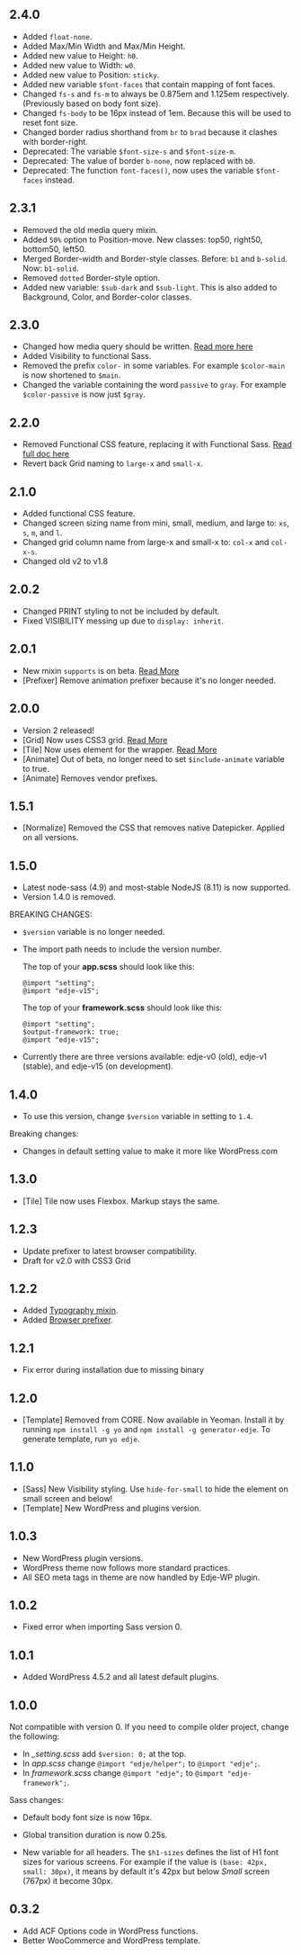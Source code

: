 ## 2.4.0

- Added `float-none`.
- Added Max/Min Width and Max/Min Height.
- Added new value to Height: `h0`.
- Added new value to Width: `w0`.
- Added new value to Position: `sticky`.
- Added new variable `$font-faces` that contain mapping of font faces.
- Changed `fs-s` and `fs-m` to always be 0.875em and 1.125em respectively. (Previously based on body font size).
- Changed `fs-body` to be 16px instead of 1em. Because this will be used to reset font size.
- Changed border radius shorthand from `br` to `brad` because it clashes with border-right.
- Deprecated: The variable `$font-size-s` and `$font-size-m`.
- Deprecated: The value of border `b-none`, now replaced with `b0`.
- Deprecated: The function `font-faces()`, now uses the variable `$font-faces` instead.

## 2.3.1

- Removed the old media query mixin.
- Added `50%` option to Position-move. New classes: top50, right50, bottom50, left50.
- Merged Border-width and Border-style classes. Before: `b1` and `b-solid`. Now: `b1-solid`.
- Removed `dotted` Border-style option.
- Added new variable: `$sub-dark` and `$sub-light`. This is also added to Background, Color, and Border-color classes.

## 2.3.0

- Changed how media query should be written. [Read more here](https://hrsetyono.github.io/edje/#/helper/media-query)
- Added Visibility to functional Sass.
- Removed the prefix `color-` in some variables. For example `$color-main` is now shortened to `$main`.
- Changed the variable containing the word `passive` to `gray`. For example `$color-passive` is now just `$gray`.

## 2.2.0

- Removed Functional CSS feature, replacing it with Functional Sass. [Read full doc here](https://hrsetyono.github.io/edje/)
- Revert back Grid naming to `large-x` and `small-x`.

## 2.1.0

- Added functional CSS feature.  
- Changed screen sizing name from mini, small, medium, and large to: `xs`, `s`, `m`, and `l`.
- Changed grid column name from large-x and small-x to: `col-x` and `col-x-s`.
- Changed old v2 to v1.8

## 2.0.2

- Changed PRINT styling to not be included by default.
- Fixed VISIBILITY messing up due to `display: inherit`.

## 2.0.1

- New mixin `supports` is on beta. [Read More](https://github.com/hrsetyono/edje/wiki/Generic-Mixin-and-Function#supports-20)
- [Prefixer] Remove animation prefixer because it's no longer needed.


## 2.0.0

- Version 2 released!
- [Grid] Now uses CSS3 grid. [Read More](https://github.com/hrsetyono/edje/wiki/Grid-System)
- [Tile] Now uses <h-tile> element for the wrapper. [Read More](https://github.com/hrsetyono/edje/wiki/Tile-System)
- [Animate] Out of beta, no longer need to set `$include-animate` variable to true.
- [Animate] Removes vendor prefixes.

## 1.5.1

- [Normalize] Removed the CSS that removes native Datepicker. Applied on all versions.

## 1.5.0

- Latest node-sass (4.9) and most-stable NodeJS (8.11) is now supported.
- Version 1.4.0 is removed.

BREAKING CHANGES:

- `$version` variable is no longer needed.
- The import path needs to include the version number.

    The top of your **app.scss** should look like this:

    ```
    @import "setting";
    @import "edje-v15";
    ```

    The top of your **framework.scss** should look like this:

    ```
    @import "setting";
    $output-framework: true;
    @import "edje-v15";
    ```

- Currently there are three versions available: edje-v0 (old), edje-v1 (stable), and edje-v15 (on development).

## 1.4.0

- To use this version, change `$version` variable in setting to `1.4`.

Breaking changes:

- Changes in default setting value to make it more like WordPress.com

## 1.3.0

- [Tile] Tile now uses Flexbox. Markup stays the same.

## 1.2.3

- Update prefixer to latest browser compatibility.
- Draft for v2.0 with CSS3 Grid

## 1.2.2

- Added [Typography mixin](https://github.com/hrsetyono/edje/wiki/Typography-Mixin).
- Added [Browser prefixer](https://github.com/hrsetyono/edje/wiki/Generic-Mixin-and-Function#css3-prefixer).

## 1.2.1

- Fix error during installation due to missing binary

## 1.2.0
- [Template] Removed from CORE. Now available in Yeoman. Install it by running `npm install -g yo` and `npm install -g generator-edje`. To generate template, run `yo edje`.

## 1.1.0

- [Sass] New Visibility styling. Use `hide-for-small` to hide the element on small screen and below!
- [Template] New WordPress and plugins version.

## 1.0.3

- New WordPress plugin versions.
- WordPress theme now follows more standard practices.
- All SEO meta tags in theme are now handled by Edje-WP plugin.

## 1.0.2

- Fixed error when importing Sass version 0.

## 1.0.1

- Added WordPress 4.5.2 and all latest default plugins.

## 1.0.0

Not compatible with version 0. If you need to compile older project, change the following:

- In *_setting.scss* add `$version: 0;` at the top.
- In *app.scss* change `@import "edje/helper";` to `@import "edje";`.
- In *framework.scss* change `@import "edje";` to `@import "edje-framework";`.

Sass changes:

- Default body font size is now 16px.

- Global transition duration is now 0.25s.

- New variable for all headers. The `$h1-sizes` defines the list of H1 font sizes for various screens. For example if the value is `(base: 42px, small: 30px)`, it means by default it's 42px but below *Small* screen (767px) it become 30px.

## 0.3.2

- Add ACF Options code in WordPress functions.
- Better WooCommerce and WordPress template.
